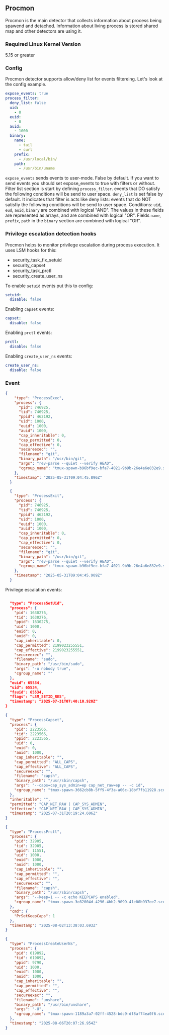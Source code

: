 ## Procmon

Procmon is the main detector that collects information about process being spawend and detached.
Information about living process is stored shared map and other detectors are using it.

### Required Linux Kernel Version

5.15 or greater

### Config

Procmon detector supports allow/deny list for events filtereing. Let's look at the config example.

```yaml
expose_events: true
process_filter:
  deny_list: false
  uid:
    - 0
  euid:
    - 0
  auid:
    - 1000
  binary:
    name:
      - tail
      - curl
    prefix:
      - /usr/local/bin/
    path:
      - /usr/bin/uname
```

`expose_events` sends events to user-mode. False by default.
If you want to send events you should set expose_events to true with filters or without.
Filter list section is start by defining `process_filter`.
events that DO satisfy the following conditions will be send to user space.
`deny_list` is set false by default. It indicates that filter is acts like deny lists:
events that do NOT satisfiy the following conditions will be
send to user space. Conditions: `uid`, `eud`, `auid`, `binary` are combined with logical "AND".
The values in these fields are represented as arrays, and are combined with
logical "OR". Fields `name`, `prefix`, `path` in the `binary` section are combined with logical "OR".

### Privilege escalation detection hooks

Procmon helps to monitor privilege escalation during process execution. It uses LSM hooks for this:

* security_task_fix_setuid
* security_capset
* security_task_prctl
* security_create_user_ns

To enable `setuid` events put this to config:

```yaml
setuid:
  disable: false
```

Enabling `capset` events:

```yaml
capset:
  disable: false
```

Enabling `prctl` events:

```yaml
prctl:
  disable: false
```

Enabling `create_user_ns` events:

```yaml
create_user_ns:
  disable: false
```

### Event

```json
{
    "type": "ProcessExec",
    "process": {
      "pid": 746925,
      "tid": 746925,
      "ppid": 462192,
      "uid": 1000,
      "euid": 1000,
      "auid": 1000,
      "cap_inheritable": 0,
      "cap_permitted": 0,
      "cap_effective": 0,
      "secureexec": "",
      "filename": "git",
      "binary_path": "/usr/bin/git",
      "args": "rev-parse --quiet --verify HEAD",
      "cgroup_name": "tmux-spawn-b96bf9ec-bfa7-4021-9b9b-26e4a6e832e9.scope"
    },
    "timestamp": "2025-05-31T09:04:45.896Z"
  }
```
```json
  {
    "type": "ProcessExit",
    "process": {
      "pid": 746925,
      "tid": 746925,
      "ppid": 462192,
      "uid": 1000,
      "euid": 1000,
      "auid": 1000,
      "cap_inheritable": 0,
      "cap_permitted": 0,
      "cap_effective": 0,
      "secureexec": "",
      "filename": "git",
      "binary_path": "/usr/bin/git",
      "args": "rev-parse --quiet --verify HEAD",
      "cgroup_name": "tmux-spawn-b96bf9ec-bfa7-4021-9b9b-26e4a6e832e9.scope"
    },
    "timestamp": "2025-05-31T09:04:45.909Z"
  }
```

Privilege escalation events:

```json

  "type": "ProcessSetUid",
  "process": {
    "pid": 1630276,
    "tid": 1630276,
    "ppid": 1630275,
    "uid": 1000,
    "euid": 0,
    "auid": 0,
    "cap_inheritable": 0,
    "cap_permitted": 2199023255551,
    "cap_effective": 2199023255551,
    "secureexec": "",
    "filename": "sudo",
    "binary_path": "/usr/bin/sudo",
    "args": "-u nobody true",
    "cgroup_name": ""
  },
  "euid": 65534,
  "uid": 65534,
  "fsuid": 65534,
  "flags": "LSM_SETID_RES",
  "timestamp": "2025-07-31T07:40:10.920Z"
}
```

```json
{
  "type": "ProcessCapset",
  "process": {
    "pid": 2223566,
    "tid": 2223566,
    "ppid": 2223565,
    "uid": 0,
    "euid": 0,
    "auid": 1000,
    "cap_inheritable": "",
    "cap_permitted": "ALL_CAPS",
    "cap_effective": "ALL_CAPS",
    "secureexec": "",
    "filename": "capsh",
    "binary_path": "/usr/sbin/capsh",
    "args": "--caps=cap_sys_admin=ep cap_net_raw=ep -- -c id",
    "cgroup_name": "tmux-spawn-3662cb8b-5ff9-4f3a-a06c-18bf7fb11928.scope"
  },
  "inheritable": "",
  "permitted": "CAP_NET_RAW | CAP_SYS_ADMIN",
  "effective": "CAP_NET_RAW | CAP_SYS_ADMIN",
  "timestamp": "2025-07-31T20:19:24.606Z"
}
```

```json
{
  "type": "ProcessPrctl",
  "process": {
    "pid": 32905,
    "tid": 32905,
    "ppid": 11551,
    "uid": 1000,
    "euid": 1000,
    "auid": 1000,
    "cap_inheritable": "",
    "cap_permitted": "",
    "cap_effective": "",
    "secureexec": "",
    "filename": "capsh",
    "binary_path": "/usr/sbin/capsh",
    "args": "--keep=1 -- -c echo KEEPCAPS enabled",
    "cgroup_name": "tmux-spawn-3e82004d-4296-4bb2-9099-41e00b937ee7.scope"
  },
  "cmd": {
    "PrSetKeepCaps": 1
  },
  "timestamp": "2025-08-02T13:38:03.693Z"
}
```
```json
{
  "type": "ProcessCreateUserNs",
  "process": {
    "pid": 619892,
    "tid": 619892,
    "ppid": 9790,
    "uid": 1000,
    "euid": 1000,
    "auid": 1000,
    "cap_inheritable": "",
    "cap_permitted": "",
    "cap_effective": "",
    "secureexec": "",
    "filename": "unshare",
    "binary_path": "/usr/bin/unshare",
    "args": "-U",
    "cgroup_name": "tmux-spawn-1189a3a7-02ff-4528-bdc9-df8af74ea0f6.scope"
  },
  "timestamp": "2025-08-06T20:07:26.954Z"
}
```
